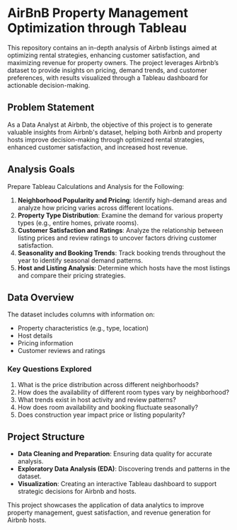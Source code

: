 # AirBnB Property Management Optimization through Tableau

This repository contains an in-depth analysis of Airbnb listings aimed at optimizing rental strategies, enhancing customer satisfaction, and maximizing revenue for property owners. The project leverages Airbnb’s dataset to provide insights on pricing, demand trends, and customer preferences, with results visualized through a Tableau dashboard for actionable decision-making.

## Problem Statement
As a Data Analyst at Airbnb, the objective of this project is to generate valuable insights from Airbnb's dataset, helping both Airbnb and property hosts improve decision-making through optimized rental strategies, enhanced customer satisfaction, and increased host revenue.

## Analysis Goals

Prepare Tableau Calculations and Analysis for the Following:
1. **Neighborhood Popularity and Pricing**: Identify high-demand areas and analyze how pricing varies across different locations.
2. **Property Type Distribution**: Examine the demand for various property types (e.g., entire homes, private rooms).
3. **Customer Satisfaction and Ratings**: Analyze the relationship between listing prices and review ratings to uncover factors driving customer satisfaction.
4. **Seasonality and Booking Trends**: Track booking trends throughout the year to identify seasonal demand patterns.
5. **Host and Listing Analysis**: Determine which hosts have the most listings and compare their pricing strategies.

## Data Overview

The dataset includes columns with information on:
- Property characteristics (e.g., type, location)
- Host details
- Pricing information
- Customer reviews and ratings

### Key Questions Explored
1. What is the price distribution across different neighborhoods?
2. How does the availability of different room types vary by neighborhood?
3. What trends exist in host activity and review patterns?
4. How does room availability and booking fluctuate seasonally?
5. Does construction year impact price or listing popularity?

## Project Structure

- **Data Cleaning and Preparation**: Ensuring data quality for accurate analysis.
- **Exploratory Data Analysis (EDA)**: Discovering trends and patterns in the dataset.
- **Visualization**: Creating an interactive Tableau dashboard to support strategic decisions for Airbnb and hosts.


This project showcases the application of data analytics to improve property management, guest satisfaction, and revenue generation for Airbnb hosts.
